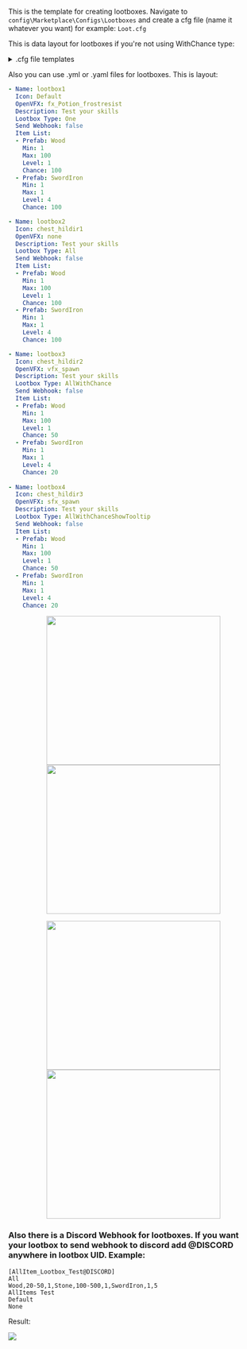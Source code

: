 ﻿This is the template for creating lootboxes. Navigate to `config\Marketplace\Configs\Lootboxes` and create a cfg file (name it whatever you want) for example: `Loot.cfg`

This is data layout for lootboxes if you're not using WithChance type:

<details><summary>.cfg file templates</summary>


```
[UID (no spaces, use _ if you want to use space)]
TYPE (One, All, AllWithChance, AllWithChanceShowTooltip)
Prefab1, QuantityMin1-QuantityMax2 (can be only quantitymin1 if you don't want to add more gamble), ItemLevel1, Prefab2, QuantityMin2....so on
Description
Icon (can be piece, item or image from CachedImages, default)
Open VFX (https://valheim-modding.github.io/Jotunn/data/prefabs/prefab-list.html)
```

If you're using WithChance type you would also need to specify each item chance after its level:

```
[UID (no spaces, use _ if you want to use space)]
TYPE (One, All, AllWithChance, AllWithChanceShowTooltip)
Prefab1, QuantityMin1-QuantityMax2 (can be only quantitymin1 if you don't want to add more gamble), ItemLevel1, ItemChance1, Prefab2,QuantityMin2....so on
Description
Icon (can be piece, item or image from CachedImages, default)
Open VFX (https://valheim-modding.github.io/Jotunn/data/prefabs/prefab-list.html)
```

Please note that you need to write item level even if max item level is 1 (materials and e.t.c)

```yaml
[lootbox1]
One
Wood,1-100,1,SwordIron,1,4
Test your skills
Default
fx_Potion_frostresist

[lootbox2]
All
Wood,1-100,1,SwordIron,1,4
Test your skills
chest_hildir1
none

[lootbox3]
AllWithChance
Wood,1-100,1,50,SwordIron,1,4,20
Test your skills
chest_hildir2
vfx_spawn

[lootbox4]
AllWithChanceShowToolTip
Wood,1-100,1,50,SwordIron,1,4,20
Test your skills
chest_hildir3
sfx_spawn
```

</details>

Also you can use .yml or .yaml files for lootboxes. This is layout:

```yaml
- Name: lootbox1
  Icon: Default
  OpenVFX: fx_Potion_frostresist
  Description: Test your skills
  Lootbox Type: One
  Send Webhook: false
  Item List:
  - Prefab: Wood
    Min: 1
    Max: 100
    Level: 1
    Chance: 100
  - Prefab: SwordIron
    Min: 1
    Max: 1
    Level: 4
    Chance: 100

- Name: lootbox2
  Icon: chest_hildir1
  OpenVFX: none
  Description: Test your skills
  Lootbox Type: All
  Send Webhook: false
  Item List:
  - Prefab: Wood
    Min: 1
    Max: 100
    Level: 1
    Chance: 100
  - Prefab: SwordIron
    Min: 1
    Max: 1
    Level: 4
    Chance: 100

- Name: lootbox3
  Icon: chest_hildir2
  OpenVFX: vfx_spawn
  Description: Test your skills
  Lootbox Type: AllWithChance
  Send Webhook: false
  Item List:
  - Prefab: Wood
    Min: 1
    Max: 100
    Level: 1
    Chance: 50
  - Prefab: SwordIron
    Min: 1
    Max: 1
    Level: 4
    Chance: 20
    
- Name: lootbox4
  Icon: chest_hildir3
  OpenVFX: sfx_spawn
  Description: Test your skills
  Lootbox Type: AllWithChanceShowTooltip
  Send Webhook: false
  Item List:
  - Prefab: Wood
    Min: 1
    Max: 100
    Level: 1
    Chance: 50
  - Prefab: SwordIron
    Min: 1
    Max: 1
    Level: 4
    Chance: 20
```

<p align="center"><img src="https://imgur.com/bMLxbbj.png" width="350" height="300"></a><img src="https://imgur.com/13t1jox.png" width="350" height="300"></a></p>
<p align="center"><img src="https://imgur.com/mvuxsHB.png" width="350" height="300"></a><img src="https://imgur.com/dOExsJH.png" width="350" height="300"></a></p>



### Also there is a Discord Webhook for lootboxes. If you want your lootbox to send webhook to discord add @DISCORD anywhere in lootbox UID. Example:

```
[AllItem_Lootbox_Test@DISCORD]
All
Wood,20-50,1,Stone,100-500,1,SwordIron,1,5
AllItems Test
Default
None
```

Result:

![](https://i.imgur.com/5IlAG8m.png)
